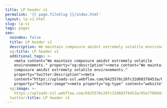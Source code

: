 ```yaml
---
title: LP header v1
permalink: '{{ page.fileSlug }}/index.html'
layout: lp-v1.html
slug: lp-v1
tags: pages
seo:
  noindex: false
  title: LP header v1
  description: We maintain composure amidst extremely volatile environements.
  og:title: LP header v1
  additional_tags: >-
    <meta content="We maintain composure amidst extremely volatile
    environements." property="og:description"><meta content="We maintain
    composure amidst extremely volatile environements."
    property="twitter:description"><meta
    content="https://uploads-ssl.webflow.com/6425578c20fc32d60378453a/65a7708ddc955d33b7e6587f_opengraph.jpg"
    property="twitter:image"><meta property="og:type" content="website">
  og:image: >-
    https://uploads-ssl.webflow.com/6425578c20fc32d60378453a/65a7708ddc955d33b7e6587f_opengraph.jpg
  twitter:title: LP header v1
---
```



